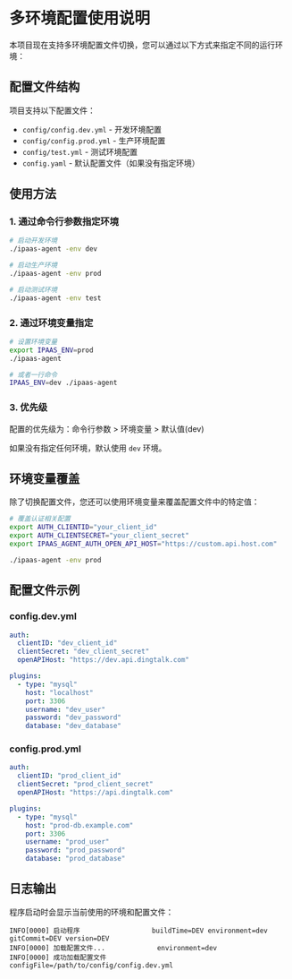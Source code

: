 # 多环境配置使用说明

本项目现在支持多环境配置文件切换，您可以通过以下方式来指定不同的运行环境：

## 配置文件结构

项目支持以下配置文件：

- `config/config.dev.yml` - 开发环境配置
- `config/config.prod.yml` - 生产环境配置  
- `config/test.yml` - 测试环境配置
- `config.yaml` - 默认配置文件（如果没有指定环境）

## 使用方法

### 1. 通过命令行参数指定环境

```bash
# 启动开发环境
./ipaas-agent -env dev

# 启动生产环境  
./ipaas-agent -env prod

# 启动测试环境
./ipaas-agent -env test
```

### 2. 通过环境变量指定

```bash
# 设置环境变量
export IPAAS_ENV=prod
./ipaas-agent

# 或者一行命令
IPAAS_ENV=dev ./ipaas-agent
```

### 3. 优先级

配置的优先级为：命令行参数 > 环境变量 > 默认值(dev)

如果没有指定任何环境，默认使用 `dev` 环境。

## 环境变量覆盖

除了切换配置文件，您还可以使用环境变量来覆盖配置文件中的特定值：

```bash
# 覆盖认证相关配置
export AUTH_CLIENTID="your_client_id"
export AUTH_CLIENTSECRET="your_client_secret" 
export IPAAS_AGENT_AUTH_OPEN_API_HOST="https://custom.api.host.com"

./ipaas-agent -env prod
```

## 配置文件示例

### config.dev.yml

```yaml
auth:
  clientID: "dev_client_id"
  clientSecret: "dev_client_secret"
  openAPIHost: "https://dev.api.dingtalk.com"

plugins:
  - type: "mysql"
    host: "localhost"
    port: 3306
    username: "dev_user"
    password: "dev_password"
    database: "dev_database"
```

### config.prod.yml

```yaml
auth:
  clientID: "prod_client_id"
  clientSecret: "prod_client_secret"
  openAPIHost: "https://api.dingtalk.com"

plugins:
  - type: "mysql"
    host: "prod-db.example.com"
    port: 3306
    username: "prod_user"
    password: "prod_password"
    database: "prod_database"
```

## 日志输出

程序启动时会显示当前使用的环境和配置文件：

```shell
INFO[0000] 启动程序                  buildTime=DEV environment=dev gitCommit=DEV version=DEV
INFO[0000] 加载配置文件...             environment=dev
INFO[0000] 成功加载配置文件            configFile=/path/to/config/config.dev.yml
```

